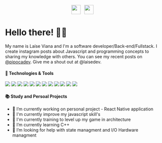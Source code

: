 
<p align='center'>
<!-- <a href="https://dev.to/laisevn"><img height="30" src="https://github.com/laisevn/Laise/blob/master/dev.png?raw=true"></a>&nbsp;&nbsp; -->
<a href="https://instagram.com/pipocadev"><img height="30" src="https://github.com/laisevn/Laise/blob/master/instagram.svg?raw=true"></a>&nbsp;&nbsp;
<a href="https://www.linkedin.com/in/laisevn/"><img height="30" src="https://github.com/laisevn/Laise/blob/master/linkedin.svg?raw=true"></a>
</p>

# Hello there! 👩‍💻
My name is Laíse Viana and I'm a software developer/Back-end/Fullstack. 
I create instagram posts about Javascript and programming concepts to sharing my knowledge  with others.
 You can see my recent posts on [@pipocadev](https://www.instagram.com/pipocadev/). Give me a shout out at @laisedev.
 
 #### 🔧 Technologies & Tools
![](https://img.shields.io/badge/OS-Linux-informational?style=flat&logo=linux&logoColor=white&color=2bbc8a)
![](https://img.shields.io/badge/Code-Ruby-informational?style=flat&logo=ruby&logoColor=white&color=2bbc8a)
![](https://img.shields.io/badge/Code-Javascript-informational?style=flat&logo=javascript&logoColor=white&color=2bbc8a)
![](https://img.shields.io/badge/Code-Typescript-informational?style=flat&logo=typescript&logoColor=white&color=2bbc8a)
![](https://img.shields.io/badge/Code-Reacjs-informational?style=flat&logo=react&logoColor=white&color=2bbc8a)
![](https://img.shields.io/badge/Code-ReacNative-informational?style=flat&logo=react&logoColor=white&color=2bbc8a)
![](https://img.shields.io/badge/Code-PHP-informational?style=flat&logo=php&logoColor=white&color=2bbc8a)
![](https://img.shields.io/badge/Tools-Docker-informational?style=flat&logo=docker&logoColor=white&color=2bbc8a)
![](https://img.shields.io/badge/Tools-PostgreSQL-informational?style=flat&logo=postgresql&logoColor=white&color=2bbc8a)
![](https://img.shields.io/badge/Shell-Bash-informational?style=flat&logo=shell&logoColor=white&color=2bbc8a)
![](https://img.shields.io/badge/Tools-MongoDB-informational?style=flat&logo=mongodb&logoColor=white&color=2bbc8a)
![](https://img.shields.io/badge/Cloud-Heroku-informational?style=flat&logo=heroku&logoColor=white&color=2bbc8a)

#### 📚 Study and Persoal Projects
 - 🔭 I’m currently working on personal project - React Native application
 - 🌱 I'm currently improve my javascript skill's
 - 🌱 I'm currently training to level up my game in architecture
 - 🌱 I’m currently learning C++
 - 🤔 I’m looking for help with  state managment and  I/O Hardware managment 

